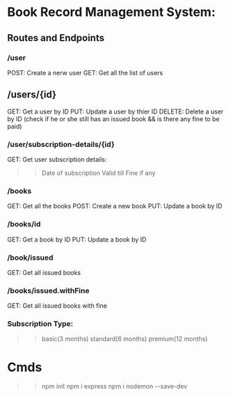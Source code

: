 # Book Record Management System:

## Routes and Endpoints

### /user
POST: Create a nerw user
GET: Get all the list of users

## /users/{id}
GET: Get a user by ID
PUT: Update a user by thier ID
DELETE: Delete a user by ID (check if he or she still has an issued book && is there any fine to be paid)

### /user/subscription-details/{id}
GET: Get user subscription details:
>>Date of subscription
>>Valid till
>>Fine if any

### /books
GET: Get all the books
POST: Create a new book
PUT: Update a book by ID

### /books/id
GET: Get a book by ID
PUT: Update a book by ID

### /book/issued
GET: Get all issued books

### /books/issued.withFine
GET: Get all issued books with fine

### Subscription Type:
>> basic(3 months)
>> standard(6 months)
>> premium(12 months)

# Cmds
>>npm init
>> npm i express
>> npm i nodemon --save-dev
